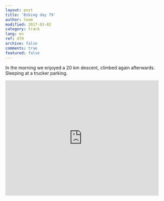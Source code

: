 ```yaml
---   
layout: post 
title: 'Biking day 79'  
author: team 
modified: 2017-03-02
category: track 
lang: en 
ref: d79
archive: false 
comments: true 
featured: false 
--- 
```


 In the morning we enjoyed a 20 km descent, climbed again afterwards. Sleeping at a trucker parking. 

<iframe width='480' height='360' src='http://track-kit.net/maps_s3/?v=embed&track=237070.gpx' frameborder='0' allowfullscreen></iframe>